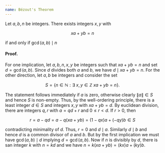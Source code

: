 ```yaml
---
name: Bézout's Theorem
---
```


Let $a,b,n$ be integers. There exists integers $x,y$ with

$$xa + yb = n$$

if and only if $\gcd(a,b)\mid n$

#### Proof.
For one implication, let $a,b,n,x,y$ be integers such that $xa + yb = n$ and set $d = \gcd(a,b)$. Since $d$ divides both $a$ and $b$, we have $d\mid xa + yb = n$. For the other direction, let $a,b$ be integers and consider the set

$$S = \{n\in\mathbb{N}:\exists\ x,y\in\mathbb{Z}\ xa + yb = n\}.$$

The statement follows immediately if $a$ is zero, otherwise clearly $\|a\|\in S$ and hence $S$ is non-empty. Thus, by the well-ordering principle, there is a least integer $d\in S$ and integers $x,y$ with $xa + yb = d$. By euclidean division, there are integers $q,r$ with $a = qd + r$ and $0 \leq r < d$. If $r > 0$, then

$$r = a - qd = a - q(xa + yb) = (1-qx)a + (-qy)b \in S$$

contradicting minimality of $d$. Thus, $r = 0$ and $d\mid a$. Similarly $d\mid b$ and hence $d$ is a common divisor of $a$ and $b$. But by the first implication we must have $\gcd(a,b)\mid d$ implying $d = \gcd(a,b)$. Now if $n$ is divisibly by $d$, there is san integer $k$ with $n = kd$ and we have $n = k(xa + yb) = (kx)a + (ky)b$.